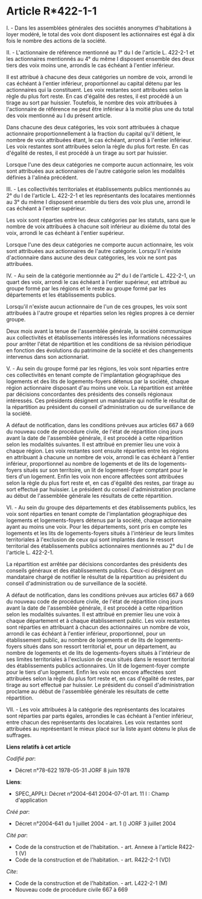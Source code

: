 # Article R*422-1-1

I. - Dans les assemblées générales des sociétés anonymes d'habitations à loyer modéré, le total des voix dont disposent les
actionnaires est égal à dix fois le nombre des actions de la société.

II. - L'actionnaire de référence mentionné au 1° du I de l'article L. 422-2-1 et les actionnaires mentionnés au 4° du même I
disposent ensemble des deux tiers des voix moins une, arrondis le cas échéant à l'entier inférieur.

Il est attribué à chacune des deux catégories un nombre de voix, arrondi le cas échéant à l'entier inférieur, proportionnel
au capital détenu par les actionnaires qui la constituent. Les voix restantes sont attribuées selon la règle du plus fort
reste. En cas d'égalité des restes, il est procédé à un tirage au sort par huissier. Toutefois, le nombre des voix attribuées
à l'actionnaire de référence ne peut être inférieur à la moitié plus une du total des voix mentionné au I du présent article.

Dans chacune des deux catégories, les voix sont attribuées à chaque actionnaire proportionnellement à la fraction du capital
qu'il détient, le nombre de voix attribuées étant, le cas échéant, arrondi à l'entier inférieur. Les voix restantes sont
attribuées selon la règle du plus fort reste. En cas d'égalité de restes, il est procédé à un tirage au sort par huissier.

Lorsque l'une des deux catégories ne comporte aucun actionnaire, les voix sont attribuées aux actionnaires de l'autre
catégorie selon les modalités définies à l'alinéa précédent.

III. - Les collectivités territoriales et établissements publics mentionnés au 2° du I de l'article L. 422-2-1 et les
représentants des locataires mentionnés au 3° du même I disposent ensemble du tiers des voix plus une, arrondi le cas échéant
à l'entier supérieur.

Les voix sont réparties entre les deux catégories par les statuts, sans que le nombre de voix attribuées à chacune soit
inférieur au dixième du total des voix, arrondi le cas échéant à l'entier supérieur.

Lorsque l'une des deux catégories ne comporte aucun actionnaire, les voix sont attribuées aux actionnaires de l'autre
catégorie. Lorsqu'il n'existe d'actionnaire dans aucune des deux catégories, les voix ne sont pas attribuées.

IV. - Au sein de la catégorie mentionnée au 2° du I de l'article L. 422-2-1, un quart des voix, arrondi le cas échéant à
l'entier supérieur, est attribué au groupe formé par les régions et le reste au groupe formé par les départements et les
établissements publics.

Lorsqu'il n'existe aucun actionnaire de l'un de ces groupes, les voix sont attribuées à l'autre groupe et réparties selon les
règles propres à ce dernier groupe.

Deux mois avant la tenue de l'assemblée générale, la société communique aux collectivités et établissements intéressés les
informations nécessaires pour arrêter l'état de répartition et les conditions de sa révision périodique en fonction des
évolutions du patrimoine de la société et des changements intervenus dans son actionnariat.

V. - Au sein du groupe formé par les régions, les voix sont réparties entre ces collectivités en tenant compte de
l'implantation géographique des logements et des lits de logements-foyers détenus par la société, chaque région actionnaire
disposant d'au moins une voix. La répartition est arrêtée par décisions concordantes des présidents des conseils régionaux
intéressés. Ces présidents désignent un mandataire qui notifie le résultat de la répartition au président du conseil
d'administration ou de surveillance de la société.

A défaut de notification, dans les conditions prévues aux articles 667 à 669 du nouveau code de procédure civile, de l'état
de répartition cinq jours avant la date de l'assemblée générale, il est procédé à cette répartition selon les modalités
suivantes. Il est attribué en premier lieu une voix à chaque région. Les voix restantes sont ensuite réparties entre les
régions en attribuant à chacune un nombre de voix, arrondi le cas échéant à l'entier inférieur, proportionnel au nombre de
logements et de lits de logements-foyers situés sur son territoire, un lit de logement-foyer comptant pour le tiers d'un
logement. Enfin les voix non encore affectées sont attribuées selon la règle du plus fort reste et, en cas d'égalité des
restes, par tirage au sort effectué par huissier. Le président du conseil d'administration proclame au début de l'assemblée
générale les résultats de cette répartition.

VI. - Au sein du groupe des départements et des établissements publics, les voix sont réparties en tenant compte de
l'implantation géographique des logements et logements-foyers détenus par la société, chaque actionnaire ayant au moins une
voix. Pour les départements, sont pris en compte les logements et les lits de logements-foyers situés à l'intérieur de leurs
limites territoriales à l'exclusion de ceux qui sont implantés dans le ressort territorial des établissements publics
actionnaires mentionnés au 2° du I de l'article L. 422-2-1.

La répartition est arrêtée par décisions concordantes des présidents des conseils généraux et des établissements publics.
Ceux-ci désignent un mandataire chargé de notifier le résultat de la répartition au président du conseil d'administration ou
de surveillance de la société.

A défaut de notification, dans les conditions prévues aux articles 667 à 669 du nouveau code de procédure civile, de l'état
de répartition cinq jours avant la date de l'assemblée générale, il est procédé à cette répartition selon les modalités
suivantes. Il est attribué en premier lieu une voix à chaque département et à chaque établissement public. Les voix restantes
sont réparties en attribuant à chacun des actionnaires un nombre de voix, arrondi le cas échéant à l'entier inférieur,
proportionnel, pour un établissement public, au nombre de logements et de lits de logements-foyers situés dans son ressort
territorial et, pour un département, au nombre de logements et de lits de logements-foyers situés à l'intérieur de ses
limites territoriales à l'exclusion de ceux situés dans le ressort territorial des établissements publics actionnaires. Un
lit de logement-foyer compte pour le tiers d'un logement. Enfin les voix non encore affectées sont attribuées selon la règle
du plus fort reste et, en cas d'égalité de restes, par tirage au sort effectué par huissier. Le président du conseil
d'administration proclame au début de l'assemblée générale les résultats de cette répartition.

VII. - Les voix attribuées à la catégorie des représentants des locataires sont réparties par parts égales, arrondies le cas
échéant à l'entier inférieur, entre chacun des représentants des locataires. Les voix restantes sont attribuées au
représentant le mieux placé sur la liste ayant obtenu le plus de suffrages.

**Liens relatifs à cet article**

_Codifié par_:

  - Décret n°78-622 1978-05-31 JORF 8 juin 1978

**Liens**:

  - SPEC_APPLI: Décret n°2004-641 2004-07-01 art. 11 I : Champ d'application

_Créé par_:

  - Décret n°2004-641 du 1 juillet 2004 - art. 1 () JORF 3 juillet 2004

_Cité par_:

  - Code de la construction et de l'habitation. - art. Annexe à l'article R422-1 (V)
  - Code de la construction et de l'habitation. - art. R422-2-1 (VD)

_Cite_:

  - Code de la construction et de l'habitation. - art. L422-2-1 (M)
  - Nouveau code de procédure civile 667 à 669
